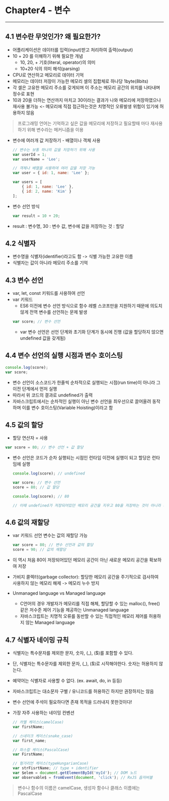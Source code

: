 # Chapter4 - 변수
---

## 4.1 변수란 무엇인가? 왜 필요한가?
- 어플리케이션은 데이터를 입력(input)받고 처리하여 출력(output)
- 10 + 20 를 이해하기 위해 필요한 개념
    - 10, 20, + 기호(literal, operator)의 의미
    - 10+20 식의 의미 해석(parsing)
- CPU로 연산하고 메모리로 데이터 기억
- 메모리는 데이터 저장이 가능한 메모리 셀의 집합체로 하나당 1byte(8bits)
- 각 셀은 고유한 메모리 주소를 갖게되며 이 주소는 메모리 공간의 위치를 나타내며 정수로 표현
- 10과 20을 더하는 연산까지 마치고 30이라는 결과가 나와 메모리에 저장하였으나 재사용 불가능 <- 메모리에 직접 접근하는것은 치명적인 오류발생 위험이 있기에 허용하지 않음

> 프로그래밍 언어는 기억하고 싶은 값을 메모리에 저장하고 필요할때 마다 재사용하기 위해 변수라는 메커니즘을 이용

- 변수에 여러개 값 저장하기 - 배열이나 객체 사용
    ```javascript
    // 변수는 보통 하나의 값을 저장하기 위해 사용
    var userId = 1;
    var userName = 'Lee';

    // 객체나 배열을 사용하여 여러 값을 저장 가능
    var user = { id: 1, name: 'Lee' };

    var users = [
        { id: 1, name: 'Lee' },
        { id: 2, name: 'Kim' }
    ];
    ```

- 변수 선언 방식
    ```javascript
    var result = 10 + 20;
    ```
- result : 변수명, 30 : 변수 값, 변수에 값을 저장하는 것 : 할당

## 4.2 식별자
- 변수명을 식별자(identifier)라고도 함 -> 식별 가능한 고유한 이름
- 식별자는 값이 아니라 메모리 주소를 기억

## 4.3 변수 선언
- var, let, const 키워드를 사용하여 선언
- var 키워드
    - ES6 이전에 변수 선언 방식으로 함수 레벨 스코프만을 지원하기 때문에 의도치않게 전역 변수를 선언하는 문제 발생
    ```javascript
    var score; // 변수 선언
    ```
    - var 변수 선언은 선언 단계와 초기화 단계가 동시에 진행 (값을 할당하지 않으면 undefined 값을 갖게됨)

## 4.4 변수 선언의 실행 시점과 변수 호이스팅
```javascript
console.log(score);
var score;
```
- 변수 선언이 소스코드가 한줄씩 순차적으로 실행되는 시점(run time)이 아니라 그 이전 단계에서 먼저 실행
- 따라서 위 코드의 결과로 undefined가 출력
- 자바스크립트에서는 순차적인 실행이 아닌 변수 선언을 최우선으로 끌어올려 동작하며 이를 변수 호이스팅(Variable Hoisting)이라고 함

## 4.5 값의 할당
- 할당 연산자 = 사용
```javascript
var score = 80; // 변수 선언 + 값 할당
```
- 변수 선언은 코드가 순차 실행되는 시점인 런타임 이전에 실행이 되고 할당은 런타임에 실행
    ```javascript
    console.log(score); // undefined

    var score; // 변수 선언
    score = 80; // 값 할당

    console.log(score); // 80

    // 이때 undefined가 저장되어있던 메모리 공간을 지우고 80을 저장하는 것이 아니라 새로 메모리 공간을 확보하고 할당 값을 저장함
    ```

## 4.6 값의 재할당
- var 키워드 선언 변수는 값의 재할당 가능
    ```javascript
    var score = 80; // 변수 선언과 값의 할당
    score = 90; // 값의 재할당
    ```
- 이 역시 처음 80이 저장되어있던 메모리 공간이 아닌 새로운 메모리 공간을 확보하여 저장
- 가비지 콜렉터(garbage collector): 할당한 메모리 공간을 주기적으로 검사하여 사용하지 않는 메모리 해제 -> 메모리 누수 방지

- Unmanaged language vs Managed language
    - C언어의 경우 개발자가 메모리를 직접 해체, 할당할 수 있는 malloc(), free() 같은 저수준 제어 기능을 제공하는 Unmanaged language
    - 자바스크립트는 치명적 오류를 동반할 수 있는 직접적인 메모리 제어를 허용하지 않는 Managed language

## 4.7 식별자 네이밍 규칙
- 식별자는 특수문자를 제외한 문자, 숫자, (_), ($)를 포함할 수 있다.
- 단, 식별자는 특수문자를 제외한 문자, (_), ($)로 시작해야한다. 숫자는 허용하지 않는다.
- 예약어는 식별자로 사용할 수 없다. (ex. await, do, in 등등)

- 자바스크립트는 대소문자 구별 / 유니코드를 허용하긴 하지만 권장하지는 않음
- 변수 선언에 주석이 필요하다면 존재 목적을 드러내지 못한것이다!

- 가장 자주 사용하는 네이밍 컨벤션
    ```javascript
    // 카멜 케이스(camelCase)
    var firstName;

    // 스네이크 케이스(snake_case)
    var first_name;

    // 파스칼 케이스(PascalCase)
    var FirstName;

    // 헝가리언 케이스(typeHungarianCase)
    var strFisrtName; // type + identifier
    var $elem = document.getElementById('myId'); // DOM 노드
    var observable$ = fromEvent(document, 'click'); // RxJS 옵저버블
    ```

> 변수나 함수의 이름은 camelCase, 생성자 함수나 클래스 이름에는 PascalCase